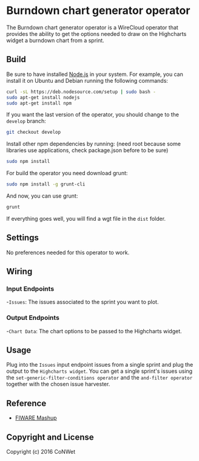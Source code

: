 Burndown chart generator operator
======================

The Burndown chart generator operator is a WireCloud operator that provides the ability to get the options needed to draw on the Highcharts widget a burndown chart from a sprint. 

Build
-----

Be sure to have installed [Node.js](http://node.js) in your system. For example, you can install it on Ubuntu and Debian running the following commands:

```bash
curl -sL https://deb.nodesource.com/setup | sudo bash -
sudo apt-get install nodejs
sudo apt-get install npm
```

If you want the last version of the operator, you should change to the `develop` branch:

```bash
git checkout develop
```

Install other npm dependencies by running: (need root because some libraries use applications, check package.json before to be sure)

```bash
sudo npm install
```

For build the operator you need download grunt:

```bash
sudo npm install -g grunt-cli
```

And now, you can use grunt:

```bash
grunt
```

If everything goes well, you will find a wgt file in the `dist` folder.

## Settings

No preferences needed for this operator to work.

## Wiring

### Input Endpoints

-`Issues`: The issues associated to the sprint you want to plot.

### Output Endpoints

-`Chart Data`: The chart options to be passed to the Highcharts widget.

## Usage

Plug into the `Issues` input endpoint issues from a single sprint and plug the output to the `Highcharts widget`.
You can get a single sprint's issues using the `set-generic-filter-conditions operator` and the `and-filter operator` together with the chosen issue harvester.

## Reference

- [FIWARE Mashup](https://mashup.lab.fiware.org/)

## Copyright and License

Copyright (c) 2016 CoNWet
